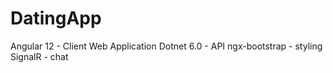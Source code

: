 # DatingApp

Angular 12 - Client Web Application
Dotnet 6.0 - API
ngx-bootstrap - styling
SignalR - chat
